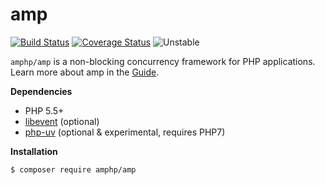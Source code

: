 # amp

[![Build Status](https://travis-ci.org/amphp/amp.svg?branch=v1.0.x)](https://travis-ci.org/amphp/amp)
[![Coverage Status](https://coveralls.io/repos/amphp/fs/badge.svg?branch=v1.0.x&service=github)](https://coveralls.io/github/amphp/fs?branch=v1.0.x)
![Unstable](https://img.shields.io/badge/pre_alpha-unstable-orange.svg)

`amphp/amp` is a non-blocking concurrency framework for PHP applications. Learn more about amp in the
[Guide](https://stackedit.io/viewer#!url=https://raw.githubusercontent.com/amphp/amp/master/guide.md).

**Dependencies**

- PHP 5.5+
- [libevent](https://pecl.php.net/package/libevent) (optional)
- [php-uv](https://github.com/bwoebi/php-uv) (optional & experimental, requires PHP7)

**Installation**

```bash
$ composer require amphp/amp
```
